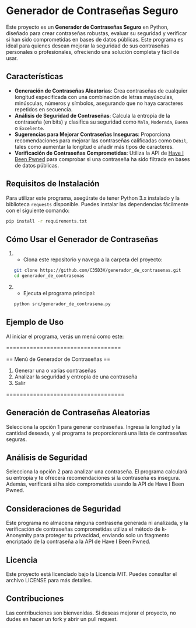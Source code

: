 # Generador de Contraseñas Seguro

Este proyecto es un **Generador de Contraseñas Seguro** en Python, diseñado para crear contraseñas robustas, evaluar su seguridad y verificar si han sido comprometidas en bases de datos públicas. Este programa es ideal para quienes desean mejorar la seguridad de sus contraseñas personales o profesionales, ofreciendo una solución completa y fácil de usar.

## Características

- **Generación de Contraseñas Aleatorias**: Crea contraseñas de cualquier longitud especificada con una combinación de letras mayúsculas, minúsculas, números y símbolos, asegurando que no haya caracteres repetidos en secuencia.
- **Análisis de Seguridad de Contraseñas**: Calcula la entropía de la contraseña (en bits) y clasifica su seguridad como `Mala`, `Moderada`, `Buena` o `Excelente`.
- **Sugerencias para Mejorar Contraseñas Inseguras**: Proporciona recomendaciones para mejorar las contraseñas calificadas como `Débil`, tales como aumentar la longitud o añadir más tipos de caracteres.
- **Verificación de Contraseñas Comprometidas**: Utiliza la API de [Have I Been Pwned](https://haveibeenpwned.com/) para comprobar si una contraseña ha sido filtrada en bases de datos públicas.

## Requisitos de Instalación

Para utilizar este programa, asegúrate de tener Python 3.x instalado y la biblioteca `requests` disponible. Puedes instalar las dependencias fácilmente con el siguiente comando:

```bash
pip install -r requirements.txt

```

## Cómo Usar el Generador de Contraseñas

1. - Clona este repositorio y navega a la carpeta del proyecto:

```bash
   git clone https://github.com/C35D3V/generador_de_contrasenas.git
   cd generador_de_contrasenas
```
   

2. - Ejecuta el programa principal:

```Bash
   python src/generador_de_contrasena.py
```

    
## Ejemplo de Uso

Al iniciar el programa, verás un menú como este:

==================================

== Menú de Generador de Contraseñas ==
1. Generar una o varias contraseñas
2. Analizar la seguridad y entropía de una contraseña
3. Salir

===================================


## Generación de Contraseñas Aleatorias

Selecciona la opción 1 para generar contraseñas. Ingresa la longitud y la cantidad deseada, y el programa te proporcionará una lista de contraseñas seguras.

## Análisis de Seguridad

Selecciona la opción 2 para analizar una contraseña. El programa calculará su entropía y te ofrecerá recomendaciones si la contraseña es insegura. Además, verificará si ha sido comprometida usando la API de Have I Been Pwned.

## Consideraciones de Seguridad

Este programa no almacena ninguna contraseña generada ni analizada, y la verificación de contraseñas comprometidas utiliza el método de k-Anonymity para proteger tu privacidad, enviando solo un fragmento encriptado de la contraseña a la API de Have I Been Pwned.

## Licencia

Este proyecto está licenciado bajo la Licencia MIT. Puedes consultar el archivo LICENSE para más detalles.

## Contribuciones

Las contribuciones son bienvenidas. Si deseas mejorar el proyecto, no dudes en hacer un fork y abrir un pull request.

